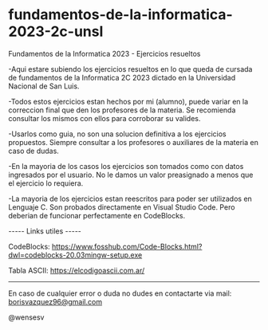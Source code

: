 # fundamentos-de-la-informatica-2023-2c-unsl
Fundamentos de la Informatica 2023 - Ejercicios resueltos

-Aqui estare subiendo los ejercicios resueltos en lo que queda de cursada de fundamentos de la Informatica 2C 2023 dictado en la Universidad Nacional de San Luis.

-Todos estos ejercicios estan hechos por mi (alumno), puede variar en la correccion final que den los profesores de la materia. Se recomienda consultar los mismos con ellos para corroborar su valides.

-Usarlos como guia, no son una solucion definitiva a los ejercicios propuestos. Siempre consultar a los profesores o auxiliares de la materia en caso de dudas.

-En la mayoria de los casos los ejercicios son tomados como con datos ingresados por el usuario. No le damos un valor preasignado a menos que el ejercicio lo requiera.

-La mayoria de los ejercicios estan reescritos para poder ser utilizados en Lenguaje C. Son probados directamente en Visual Studio Code. Pero deberian de funcionar perfectamente en CodeBlocks.


----- Links utiles -----

CodeBlocks: https://www.fosshub.com/Code-Blocks.html?dwl=codeblocks-20.03mingw-setup.exe

Tabla ASCII: https://elcodigoascii.com.ar/

------------------------

En caso de cualquier error o duda no dudes en contactarte via mail: borisvazquez96@gmail.com

@wensesv
